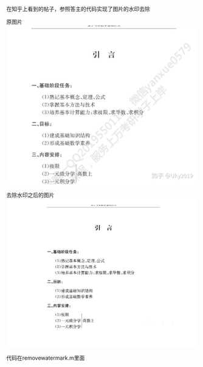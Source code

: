 在知乎上看到的帖子，参照答主的代码实现了图片的水印去除

原图片
![image](https://github.com/keTang1993/Matlab/blob/master/test_file.jpg?raw=true)

去除水印之后的图片
![image](https://github.com/keTang1993/Matlab/blob/master/result.jpg?raw=true)


代码在removewatermark.m里面
